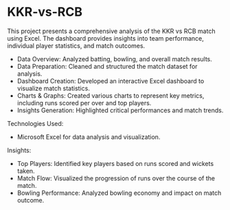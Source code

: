 # KKR-vs-RCB
 This project presents a comprehensive analysis of the KKR vs RCB match using Excel. The dashboard provides insights into team performance, individual player statistics, and match outcomes.

- Data Overview: Analyzed batting, bowling, and overall match results.
- Data Preparation: Cleaned and structured the match dataset for analysis.
- Dashboard Creation: Developed an interactive Excel dashboard to visualize match statistics.
- Charts & Graphs: Created various charts to represent key metrics, including runs scored per over and top players.
- Insights Generation: Highlighted critical performances and match trends.


Technologies Used:

- Microsoft Excel for data analysis and visualization.

Insights:

- Top Players: Identified key players based on runs scored and wickets taken.
- Match Flow: Visualized the progression of runs over the course of the match.
- Bowling Performance: Analyzed bowling economy and impact on match outcome.
